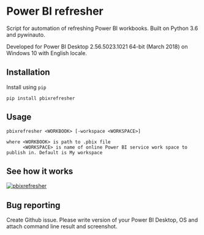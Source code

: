 Power BI refresher
======
Script for automation of refreshing Power BI workbooks.  Built on Python 3.6 and pywinauto.

Developed for Power BI Desktop 2.56.5023.1021 64-bit (March 2018) on Windows 10 with English locale.



Installation
------
Install using `pip`

```
pip install pbixrefresher
```

Usage
-----
```
pbixrefresher <WORKBOOK> [-workspace <WORKSPACE>]

where <WORKBOOK> is path to .pbix file
      <WORKSPACE> is name of online Power BI service work space to publish in. Default is My workspace
```

See how it works
-----
[![pbixrefresher](http://img.youtube.com/vi/8HSK_-1ULro/0.jpg)](https://www.youtube.com/watch?v=8HSK_-1ULro "pbixrefresher")

Bug reporting
-----
Create Github issue. Please write version of your Power BI Desktop, OS and attach command line result and screenshot.
